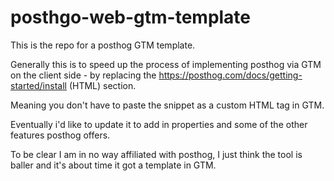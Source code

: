 # posthgo-web-gtm-template

This is the repo for a posthog GTM template.

Generally this is to speed up the process of implementing posthog via GTM on the client side - by replacing the https://posthog.com/docs/getting-started/install (HTML) section.

Meaning you don't have to paste the snippet as a custom HTML tag in GTM. 

Eventually i'd like to update it to add in properties and some of the other features posthog offers.

To be clear I am in no way affiliated with posthog, I just think the tool is baller and it's about time it got a template in GTM.

